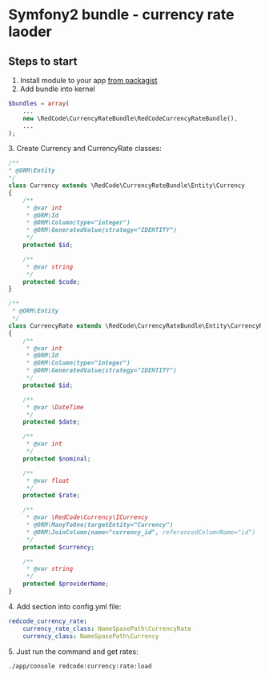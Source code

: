 Symfony2 bundle - currency rate laoder
============================
## Steps to start ##
1. Install module to your app [from packagist](https://packagist.org/packages/redcode/currency-rate-bundle)
2. Add bundle into kernel

```php
$bundles = array(
    ...
    new \RedCode\CurrencyRateBundle\RedCodeCurrencyRateBundle(),
    ...
);
```

3\. Create Currency and CurrencyRate classes:

```php
/**
* @ORM\Entity
*/
class Currency extends \RedCode\CurrencyRateBundle\Entity\Currency
{
    /**
     * @var int
     * @ORM\Id
     * @ORM\Column(type="integer")
     * @ORM\GeneratedValue(strategy="IDENTITY")
     */
    protected $id;

    /**
     * @var string
     */
    protected $code;
}
```

```php
/**
 * @ORM\Entity
 */
class CurrencyRate extends \RedCode\CurrencyRateBundle\Entity\CurrencyRate
{
    /**
     * @var int
     * @ORM\Id
     * @ORM\Column(type="integer")
     * @ORM\GeneratedValue(strategy="IDENTITY")
     */
    protected $id;

    /**
     * @var \DateTime
     */
    protected $date;

    /**
     * @var int
     */
    protected $nominal;

    /**
     * @var float
     */
    protected $rate;

    /**
     * @var \RedCode\Currency\ICurrency
     * @ORM\ManyToOne(targetEntity="Currency")
     * @ORM\JoinColumn(name="currency_id", referencedColumnName="id")
     */
    protected $currency;

    /**
     * @var string
     */
    protected $providerName;
}
```
4\. Add section into config.yml file:

```yml
redcode_currency_rate:
    currency_rate_class: NameSpasePath\CurrencyRate
    currency_class: NameSpasePath\Currency
```

5\. Just run the command and get rates:

```console
./app/console redcode:currency:rate:load
```
